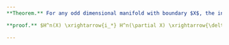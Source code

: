 ```yaml
---
**Theorem.** For any odd dimensional manifold with boundary $X$, the inclusion $i: \partial X \to X$ kills half the homology.

**proof.** $H^n(X) \xrightarrow{i_*} H^n(\partial X) \xrightarrow{\delta} H^{n+1}(X,\partial X)$

---
```

<!--stackedit_data:
eyJoaXN0b3J5IjpbNzkxMzAzODgzLDE2ODc4NTExNzUsNjA4OD
c5ODM0LC0yMDg4NzQ2NjEyXX0=
-->
